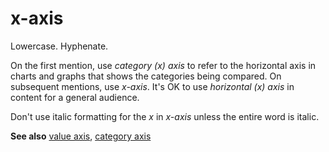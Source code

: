 # x-axis

Lowercase. Hyphenate.

On the first mention, use *category (x) axis* to refer to the horizontal axis in charts and graphs that shows the categories being compared. On subsequent mentions, use *x-axis*. It's OK to use *horizontal (x) axis* in content for a general audience.

Don't use italic formatting for the *x* in *x-axis* unless the entire word is italic.

**See also** [value axis](../v/value-axis.md), [category axis](../c/category-axis.md)
